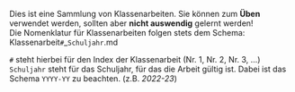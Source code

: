 Dies ist eine Sammlung von Klassenarbeiten. Sie können zum __Üben__ verwendet werden, sollten aber __nicht auswendig__ gelernt werden!\
Die Nomenklatur für Klassenarbeiten folgen stets dem Schema:
  Klassenarbeit`#`_`Schuljahr`.md

`#` steht hierbei für den Index der Klassenarbeit (Nr. 1, Nr. 2, Nr. 3, …) \
`Schuljahr` steht für das Schuljahr, für das die Arbeit gültig ist. Dabei ist das Schema `YYYY-YY` zu beachten. (z.B. _2022-23_)
